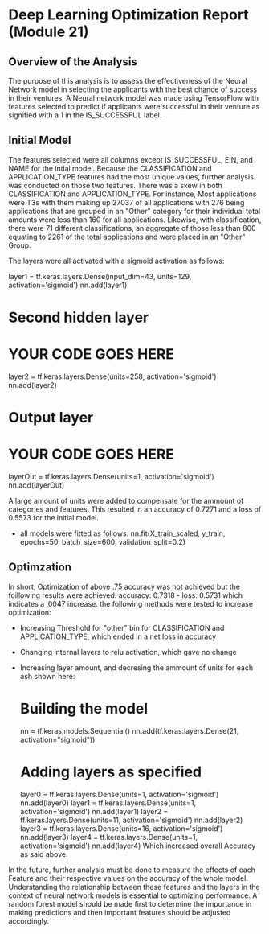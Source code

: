 # Deep Learning Optimization Report (Module 21)

## Overview of the Analysis

The purpose of this analysis is to assess the effectiveness of the Neural Network model in selecting the applicants with the best chance of success in their ventures. A Neural network model was made using TensorFlow with features selected to predict if applicants were successful in their venture as signified with a 1 in the IS_SUCCESSFUL label.

## Initial Model

The features selected were all columns except IS_SUCCESSFUL, EIN, and NAME for the intial model. Because the CLASSIFICATION and APPLICATION_TYPE features had the most unique values, further analysis was conducted on those two features. There was a skew in both CLASSIFICATION and APPLICATION_TYPE. For instance, Most applications were T3s with them making up 27037 of all applications with 276 being applications that are grouped in an "Other" category for their individual total amounts were less than 160 for all applications. Likewise, with classification, there were 71 different classifications, an aggregate of those less than 800 equating to 2261 of the total applications and were placed in an "Other" Group.


The layers were all activated with a sigmoid activation as follows:

  layer1 = tf.keras.layers.Dense(input_dim=43, units=129, activation='sigmoid')
  nn.add(layer1)
  # Second hidden layer
  #  YOUR CODE GOES HERE
  layer2 = tf.keras.layers.Dense(units=258, activation='sigmoid')
  nn.add(layer2)

  # Output layer
  #  YOUR CODE GOES HERE
  layerOut = tf.keras.layers.Dense(units=1, activation='sigmoid')
  nn.add(layerOut)

A large amount of units were added to compensate for the ammount of categories and features. This resulted in an accuracy of 0.7271 and a loss of 0.5573 for the initial model.

* all models were fitted as follows: nn.fit(X_train_scaled, y_train, epochs=50, batch_size=600, validation_split=0.2)

## Optimzation

In short, Optimization of above .75 accuracy was not achieved but the foillowing results were achieved: accuracy: 0.7318 - loss: 0.5731 which indicates a .0047 increase. the following methods were tested to increase optimization: 

* Increasing Threshold for "other" bin for CLASSIFICATION and APPLICATION_TYPE, which ended in a net loss in accuracy
* Changing internal layers to relu activation, which gave no change
* Increasing layer amount, and decresing the ammount of units for each ash shown here:
  # Building the model
  nn = tf.keras.models.Sequential()
  nn.add(tf.keras.layers.Dense(21, activation="sigmoid"))

  # Adding layers as specified
  layer0 = tf.keras.layers.Dense(units=1, activation='sigmoid')
  nn.add(layer0)
  layer1 = tf.keras.layers.Dense(units=1, activation='sigmoid')
  nn.add(layer1)
  layer2 = tf.keras.layers.Dense(units=11, activation='sigmoid')
  nn.add(layer2)
  layer3 = tf.keras.layers.Dense(units=16, activation='sigmoid')
  nn.add(layer3)
  layer4 = tf.keras.layers.Dense(units=1, activation='sigmoid')
  nn.add(layer4)
Which increased overall Accuracy as said above.

In the future, further analysis must be done to measure the effects of each Feature and their respective values on the accuracy of the whole model. Understanding the relationship between these features and the layers in the context of neural network models is essential to optimizing performance. A random forest model should be made first to determine the importance in making predictions and then important features should be adjusted accordingly. 
